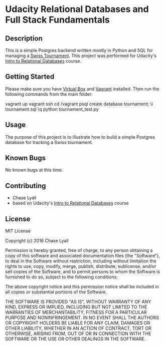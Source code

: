 # Udacity Relational Databases and Full Stack Fundamentals

## Description
This is a simple Postgres backend written mostly in Python and SQL for managing a [Swiss Tournament](https://en.wikipedia.org/wiki/Swiss-system_tournament). This project was performed for Udacity's [Intro to Relational Databases](https://www.udacity.com/course/intro-to-relational-databases--ud197) course.


## Getting Started
Please make sure you have [Virtual Box](https://www.virtualbox.org/wiki/Downloads) and [Vagrant](https://www.vagrantup.com/downloads.html) installed. Then run the following commands from the main folder:

vagrant up
vagrant ssh
cd /vagrant
psql
create database tournament;
\i tournament.sql
\q
python tournament_test.py


## Usage
The purpose of this project is to illustrate how to build a simple Postgres database for tracking a Swiss tournament.


## Known Bugs
No known bugs at this time.


## Contributing
- Chase Lyall
- based on Udacity's [Intro to Relational Databases](https://www.udacity.com/course/intro-to-relational-databases--ud197) course


## License
MIT License

Copyright (c) 2016 Chase Lyall

Permission is hereby granted, free of charge, to any person obtaining a copy
of this software and associated documentation files (the "Software"), to deal
in the Software without restriction, including without limitation the rights
to use, copy, modify, merge, publish, distribute, sublicense, and/or sell
copies of the Software, and to permit persons to whom the Software is
furnished to do so, subject to the following conditions:

The above copyright notice and this permission notice shall be included in all
copies or substantial portions of the Software.

THE SOFTWARE IS PROVIDED "AS IS", WITHOUT WARRANTY OF ANY KIND, EXPRESS OR
IMPLIED, INCLUDING BUT NOT LIMITED TO THE WARRANTIES OF MERCHANTABILITY,
FITNESS FOR A PARTICULAR PURPOSE AND NONINFRINGEMENT. IN NO EVENT SHALL THE
AUTHORS OR COPYRIGHT HOLDERS BE LIABLE FOR ANY CLAIM, DAMAGES OR OTHER
LIABILITY, WHETHER IN AN ACTION OF CONTRACT, TORT OR OTHERWISE, ARISING FROM,
OUT OF OR IN CONNECTION WITH THE SOFTWARE OR THE USE OR OTHER DEALINGS IN THE
SOFTWARE.